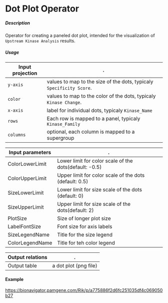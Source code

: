 # Dot Plot Operator

##### Description

Operator for creating a paneled dot plot, intended for the visualization of `Upstream Kinase Analysis` results.


##### Usage



Input projection|.
---|---
`y-axis` | values to map to the size of the dots, typicaly `Specificity Score`.
`color`| values to map to the color of the dots, typicaly `Kinase Change`.
`x-axis` | label for individual dots, typicaly `Kinase_Name`
`rows` | Each row is mapped to a panel, typicaly `Kinase_Family`
`columns`| optional, each column is mapped to a supergroup



Input parameters|.
---|---
ColorLowerLimit|Lower limit for color scale of the dots(default: -0.5)
ColorUpperLimit|Upper limit for color scale of the dots (default: 0.5)
SizeLowerLimit|Lower limit for size scale of the dots (default: 0)
SizeUpperLimit|Upper limit for size scale of the dots(default: 2)
PlotSize|Size of longer plot size
LabelFontSize|Font size for axis labels
SizeLegendName|Title for the size legend
ColorLegendName|Title for teh color legend



Output relations|.
---|---
Output table | a dot plot (png file)

#### Example
https://bionavigator.pamgene.com/Rik/p/a775886f2d6fc251035df4c069050b27






 
 
